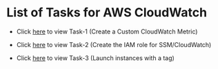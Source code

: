 # List of Tasks for AWS CloudWatch

- Click [here](./Task-1.md) to view Task-1 (Create a Custom CloudWatch Metric)

- Click [here](./Task-2.md) to view Task-2 (Create the IAM role for SSM/CloudWatch)

- Click [here](./Task-3.md) to view Task-3 (Launch instances with a tag)
